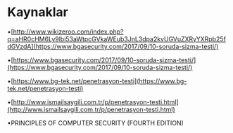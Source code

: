 # Kaynaklar

•[http://www.wikizeroo.com/index.php?q=aHR0cHM6Ly9lbi53aWtpcGVkaWEub3JnL3dpa2kvUGVuZXRyYXRpb25fdGVzdA](https://www.bgasecurity.com/2017/09/10-soruda-sizma-testi/)

•[https://www.bgasecurity.com/2017/09/10-soruda-sizma-testi/](https://www.bgasecurity.com/2017/09/10-soruda-sizma-testi/)

•[https://www.bg-tek.net/penetrasyon-testi](https://www.bg-tek.net/penetrasyon-testi)

•[http://www.ismailsaygili.com.tr/p/penetrasyon-testi.html](http://www.ismailsaygili.com.tr/p/penetrasyon-testi.html)

•PRINCIPLES OF COMPUTER SECURITY \(FOURTH EDITION\)

